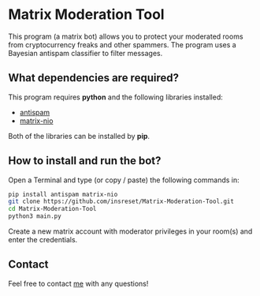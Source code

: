 # Matrix Moderation Tool

This program (a matrix bot) allows you to protect your moderated rooms from cryptocurrency freaks and other spammers. The program uses a Bayesian antispam classifier to filter messages.

## What dependencies are required?

This program requires **python** and the following libraries installed:

- [antispam](https://github.com/dinever/antispam)
- [matrix-nio](https://github.com/poljar/matrix-nio)

Both of the libraries can be installed by **pip**.

## How to install and run the bot?

Open a Terminal and type (or copy / paste) the following commands in:

```bash
pip install antispam matrix-nio
git clone https://github.com/insreset/Matrix-Moderation-Tool.git
cd Matrix-Moderation-Tool
python3 main.py
```

Create a new matrix account with moderator privileges in your room(s) and enter the credentials.

## Contact

Feel free to contact [me](https://matrix.to/#/@rfe:matrix.org) with any questions!
